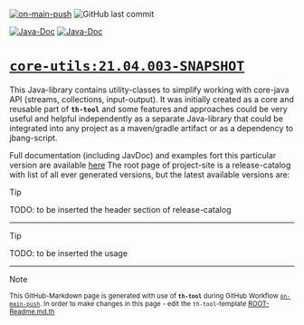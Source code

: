 [![on-main-push](https://github.com/krm-demo/core-utils/actions/workflows/on-main-push.yml/badge.svg)](https://github.com/krm-demo/core-utils/actions/workflows/on-main-push.yml)
![GitHub last commit](https://img.shields.io/github/last-commit/krm-demo/core-utils)

[![Java-Doc](https://img.shields.io/badge/GH--Pages-core--utils.x.y.z-blue)](https://krm-demo.github.io/core-utils/)
[![Java-Doc](https://img.shields.io/badge/GH--Pages-core--utils.x.y.z.SNAPSHOT-blue)](https://krm-demo.github.io/core-utils/)

# <u>`core-utils:21.04.003-SNAPSHOT`</u>

This Java-library contains utility-classes to simplify working with core-java API (streams, collections, input-output).
It was initially created as a core and reusable part of **`th-tool`** and some features and approaches could be
very useful and helpful independently as a separate Java-library that could be integrated into any project
as a maven/gradle artifact or as a dependency to jbang-script.

Full documentation (including JavDoc) and examples fort this particular version are available [here]()
The root page of project-site is a release-catalog with list of all ever generated versions,
but the latest available versions are:
> [!TIP]
> TODO: to be inserted the header section of  release-catalog

---

> [!TIP]
> TODO: to be inserted the usage

---

> [!NOTE]
> <small>This GitHub-Markdown page is generated with use of **`th-tool`** 
> during GitHub Workflow [`on-main-push`](https://github.com/krm-demo/core-utils/actions/runs/18117267395).
> In order to make changes in this page - edit the `th-tool`-template 
> [ROOT-Readme.md.th](https://github.com/krm-demo/core-utils/blob/main/.github/th-templates/ROOT-Readme.md.th)</small>
